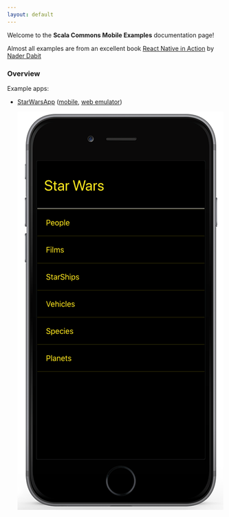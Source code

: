 ```yaml
---
layout: default
---
```


Welcome to the **Scala Commons Mobile Examples** documentation page!

Almost all examples are from an excellent book [React Native in Action](https://www.manning.com/books/react-native-in-action) by [Nader Dabit](https://github.com/dabit3)

### Overview

Example apps:

- [StarWarsApp](https://github.com/scommons/scommons-examples-mobile/tree/master/starwars/app)
  ([mobile](/scommons-examples-mobile/starwars.html), [web emulator](/scommons-examples-mobile/starwars.browser.html))

    ![StarWarsApp](images/StarWarsApp.png)
